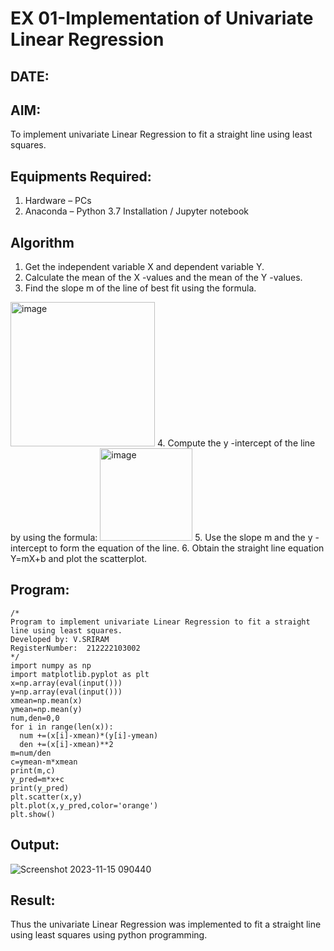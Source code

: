 # EX 01-Implementation of Univariate Linear Regression
## DATE:
## AIM:
To implement univariate Linear Regression to fit a straight line using least squares.

## Equipments Required:
1. Hardware – PCs
2. Anaconda – Python 3.7 Installation / Jupyter notebook

## Algorithm
1. Get the independent variable X and dependent variable Y.
2. Calculate the mean of the X -values and the mean of the Y -values.
3. Find the slope m of the line of best fit using the formula. 
<img width="231" alt="image" src="https://user-images.githubusercontent.com/93026020/192078527-b3b5ee3e-992f-46c4-865b-3b7ce4ac54ad.png">
4. Compute the y -intercept of the line by using the formula:
<img width="148" alt="image" src="https://user-images.githubusercontent.com/93026020/192078545-79d70b90-7e9d-4b85-9f8b-9d7548a4c5a4.png">
5. Use the slope m and the y -intercept to form the equation of the line.
6. Obtain the straight line equation Y=mX+b and plot the scatterplot.

## Program:
```
/*
Program to implement univariate Linear Regression to fit a straight line using least squares.
Developed by: V.SRIRAM
RegisterNumber:  212222103002
*/
import numpy as np
import matplotlib.pyplot as plt
x=np.array(eval(input()))
y=np.array(eval(input()))
xmean=np.mean(x)
ymean=np.mean(y)
num,den=0,0
for i in range(len(x)):
  num +=(x[i]-xmean)*(y[i]-ymean)
  den +=(x[i]-xmean)**2
m=num/den
c=ymean-m*xmean
print(m,c)
y_pred=m*x+c
print(y_pred)
plt.scatter(x,y)
plt.plot(x,y_pred,color='orange')
plt.show()
```

## Output:
![Screenshot 2023-11-15 090440](https://github.com/Darkwebnew/Find-the-best-fit-line-using-Least-Squares-Method/assets/143114486/4b7bb24a-b57f-44ae-8ffb-e8bce8cb0098)



## Result:
Thus the univariate Linear Regression was implemented to fit a straight line using least squares using python programming.

